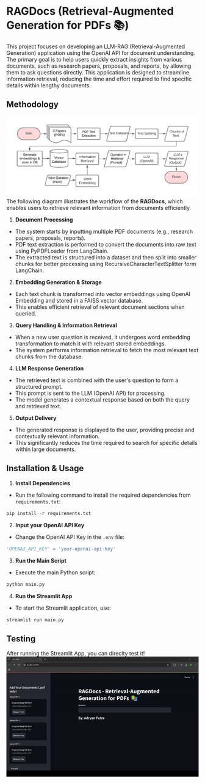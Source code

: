 # RAGDocs (Retrieval-Augmented Generation for PDFs 📚)
This project focuses on developing an LLM-RAG (Retrieval-Augmented Generation) application using the OpenAI API for document understanding. The primary goal is to help users quickly extract insights from various documents, such as research papers, proposals, and reports, by allowing them to ask questions directly. This application is designed to streamline information retrieval, reducing the time and effort required to find specific details within lengthy documents.
## Methodology
![Alt text](images/RAGDocs_Method.png)
The following diagram illustrates the workflow of the **RAGDocs**, which enables users to retrieve relevant information from documents efficiently.
1. **Document Processing**
- The system starts by inputting multiple PDF documents (e.g., research papers, proposals, reports).
- PDF text extraction is performed to convert the documents into raw text using PyPDFLoader from LangChain.
- The extracted text is structured into a dataset and then split into smaller chunks for better processing using RecursiveCharacterTextSplitter form LangChain.
2. **Embedding Generation & Storage**
- Each text chunk is transformed into vector embeddings using OpenAI Embedding and stored in a FAISS vector database.
- This enables efficient retrieval of relevant document sections when queried.
3. **Query Handling & Information Retrieval**
- When a new user question is received, it undergoes word embedding transformation to match it with relevant stored embeddings.
- The system performs information retrieval to fetch the most relevant text chunks from the database.
4. **LLM Response Generation**
- The retrieved text is combined with the user's question to form a structured prompt.
- This prompt is sent to the LLM (OpenAI API) for processing.
- The model generates a contextual response based on both the query and retrieved text.
5. **Output Delivery**
- The generated response is displayed to the user, providing precise and contextually relevant information.
- This significantly reduces the time required to search for specific details within large documents.
## Installation & Usage
1. **Install Dependencies**
- Run the following command to install the required dependencies from `requirements.txt`:
```python
pip install -r requirements.txt
```
2. **Input your OpenAI API Key**
- Change the OpenAI API Key in the `.env` file:
```python
'OPENAI_API_KEY' = 'your-openai-api-key'
```
3. **Run the Main Script**
- Execute the main Python script:
```python
python main.py
```
4. **Run the Streamlit App**
- To start the Streamlit application, use:
```python
streamlit run main.py
```
## Testing
After running the Streamlit App, you can direclty test it!
![Demo GIF](images/demo.gif)
